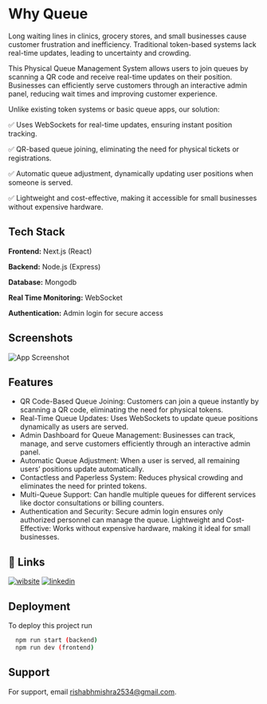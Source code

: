 
# Why Queue
Long waiting lines in clinics, grocery stores, and small businesses cause customer frustration and inefficiency. Traditional token-based systems lack real-time updates, leading to uncertainty and crowding.


This Physical Queue Management System allows users to join queues by scanning a QR code and receive real-time updates on their position. Businesses can efficiently serve customers through an interactive admin panel, reducing wait times and improving customer experience.

Unlike existing token systems or basic queue apps, our solution:

✅ Uses WebSockets for real-time updates, ensuring instant position tracking.

✅ QR-based queue joining, eliminating the need for physical tickets or registrations.

✅ Automatic queue adjustment, dynamically updating user positions when someone is served.

✅ Lightweight and cost-effective, making it accessible for small businesses without expensive hardware.


## Tech Stack


**Frontend:** Next.js (React)

**Backend:** Node.js (Express)

**Database:** Mongodb

**Real Time Monitoring:** WebSocket

**Authentication:** Admin login for secure access


## Screenshots

![App Screenshot](https://via.placeholder.com/468x300?text=App+Screenshot+Here)


## Features

- QR Code-Based Queue Joining: Customers can join a queue instantly by scanning a QR code, eliminating the need for physical tokens.
- Real-Time Queue Updates: Uses WebSockets to update queue positions dynamically as users are served.
- Admin Dashboard for Queue Management: Businesses can track, manage, and serve customers efficiently through an interactive admin panel.
- Automatic Queue Adjustment: When a user is served, all remaining users’ positions update automatically.
- Contactless and Paperless System: Reduces physical crowding and eliminates the need for printed tokens.
- Multi-Queue Support: Can handle multiple queues for different services like doctor consultations or billing counters.
- Authentication and Security: Secure admin login ensures only authorized personnel can manage the queue.
Lightweight and Cost-Effective: Works without expensive hardware, making it ideal for small businesses.


## 🔗 Links
[![wibsite](https://img.shields.io/badge/Website-000?style=for-the-badge&logo=ko-fi&logoColor=white)](https://Queue.vercel.app/)
[![linkedin](https://img.shields.io/badge/linkedin-0A66C2?style=for-the-badge&logo=linkedin&logoColor=white)](https://www.linkedin.com/in/rishabh-mishra-63a904259/)



## Deployment

To deploy this project run

```bash
  npm run start (backend)
  npm run dev (frontend)
```


## Support

For support, email rishabhmishra2534@gmail.com.

